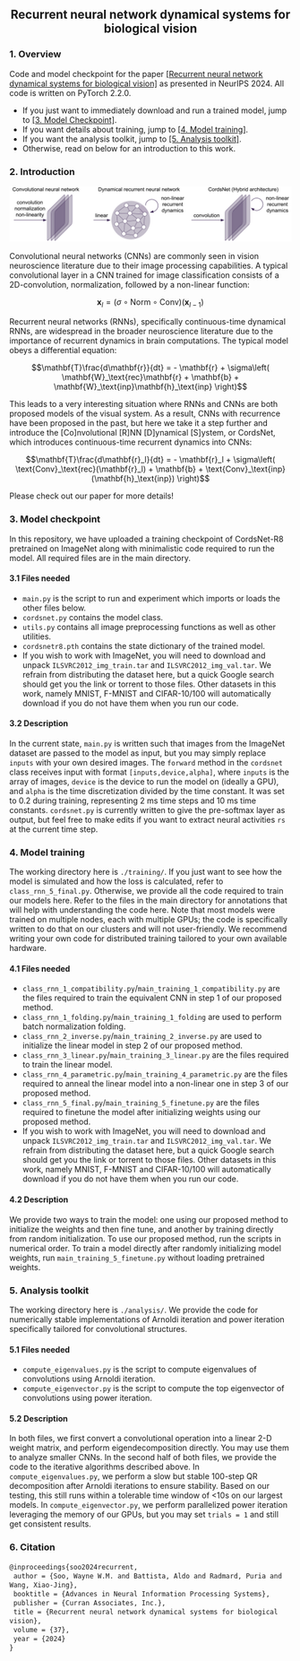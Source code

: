 <h2 align="center">Recurrent neural network dynamical systems for biological vision</h2> 

### 1. Overview
Code and model checkpoint for the paper [[Recurrent neural network dynamical systems for biological vision]](https://openreview.net/forum?id=ZZ94aLbMOK) as presented in NeurIPS 2024. All code is written on PyTorch 2.2.0. 
- If you just want to immediately download and run a trained model, jump to [[3. Model Checkpoint]](#3-model-checkpoint).
- If you want details about training, jump to [[4. Model training]](#4-model-training).
- If you want the analysis toolkit, jump to [[5. Analysis toolkit]](#5-analysis-toolkit).
- Otherwise, read on below for an introduction to this work.

### 2. Introduction
<p align="center">
  <img src="/figure.png" width="600">
</p>

Convolutional neural networks (CNNs) are commonly seen in vision neuroscience literature due to their image processing capabilities. A typical convolutional layer in a CNN trained for image classification consists of a 2D-convolution, normalization, followed by a non-linear function:
```math
\mathbf{x}_l = (\sigma \circ \text{Norm} \circ \text{Conv})(\mathbf{x}_{l-1})
```

Recurrent neural networks (RNNs), specifically continuous-time dynamical RNNs, are widespread in the broader neuroscience literature due to the importance of recurrent dynamics in brain computations. The typical model obeys a differential equation:
```math
\mathbf{T}\frac{d\mathbf{r}}{dt} = - \mathbf{r} + \sigma\left( \mathbf{W}_\text{rec}\mathbf{r} + \mathbf{b} + \mathbf{W}_\text{inp}\mathbf{h}_\text{inp} \right)
```

This leads to a very interesting situation where RNNs and CNNs are both proposed models of the visual system. As a result, CNNs with recurrence have been proposed in the past, but here we take it a step further and introduce the [Co]nvolutional [R]NN [D]ynamical [S]ystem, or CordsNet, which introduces continuous-time recurrent dynamics into CNNs:
```math
\mathbf{T}\frac{d\mathbf{r}_l}{dt} = - \mathbf{r}_l + \sigma\left( \text{Conv}_\text{rec}(\mathbf{r}_l) + \mathbf{b} + \text{Conv}_\text{inp}(\mathbf{h}_\text{inp}) \right)
```

Please check out our paper for more details! 

### 3. Model checkpoint
In this repository, we have uploaded a training checkpoint of CordsNet-R8 pretrained on ImageNet along with minimalistic code required to run the model. All required files are in the main directory.

#### 3.1 Files needed
- <code>main.py</code> is the script to run and experiment which imports or loads the other files below. <br>
- <code>cordsnet.py</code> contains the model class. <br>
- <code>utils.py</code> contains all image preprocessing functions as well as other utilities. <br>
- <code>cordsnetr8.pth</code> contains the state dictionary of the trained model. <br>
- If you wish to work with ImageNet, you will need to download and unpack <code>ILSVRC2012_img_train.tar</code> and <code>ILSVRC2012_img_val.tar</code>. We refrain from distributing the dataset here, but a quick Google search should get you the link or torrent to those files. Other datasets in this work, namely MNIST, F-MNIST and CIFAR-10/100 will automatically download if you do not have them when you run our code.

#### 3.2 Description
In the current state, <code>main.py</code> is written such that images from the ImageNet dataset are passed to the model as input, but you may simply replace <code>inputs</code> with your own desired images. The <code>forward</code> method in the <code>cordsnet</code> class receives input with format <code>[inputs,device,alpha]</code>, where <code>inputs</code> is the array of images, <code>device</code> is the device to run the model on (ideally a GPU), and <code>alpha</code> is the time discretization divided by the time constant. It was set to 0.2 during training, representing 2 ms time steps and 10 ms time constants. <code>cordsnet.py</code> is currently written to give the pre-softmax layer as output, but feel free to make edits if you want to extract neural activities <code>rs</code> at the current time step.  

### 4. Model training
The working directory here is <code>./training/</code>. If you just want to see how the model is simulated and how the loss is calculated, refer to <code>class_rnn_5_final.py</code>. Otherwise, we provide all the code required to train our models here. Refer to the files in the main directory for annotations that will help with understanding the code here. Note that most models were trained on multiple nodes, each with multiple GPUs; the code is specifically written to do that on our clusters and will not user-friendly. We recommend writing your own code for distributed training tailored to your own available hardware. 

#### 4.1 Files needed
- <code>class_rnn_1_compatibility.py</code>/<code>main_training_1_compatibility.py</code> are the files required to train the equivalent CNN in step 1 of our proposed method. <br>
- <code>class_rnn_1_folding.py</code>/<code>main_training_1_folding</code> are used to perform batch normalization folding. <br>
- <code>class_rnn_2_inverse.py</code>/<code>main_training_2_inverse.py</code> are used to initialize the linear model in step 2 of our proposed method. <br>
- <code>class_rnn_3_linear.py</code>/<code>main_training_3_linear.py</code> are the files required to train the linear model. <br>
- <code>class_rnn_4_parametric.py</code>/<code>main_training_4_parametric.py</code> are the files required to anneal the linear model into a non-linear one in step 3 of our proposed method. <br>
- <code>class_rnn_5_final.py</code>/<code>main_training_5_finetune.py</code> are the files required to finetune the model after initializing weights using our proposed method. <br>
- If you wish to work with ImageNet, you will need to download and unpack <code>ILSVRC2012_img_train.tar</code> and <code>ILSVRC2012_img_val.tar</code>. We refrain from distributing the dataset here, but a quick Google search should get you the link or torrent to those files. Other datasets in this work, namely MNIST, F-MNIST and CIFAR-10/100 will automatically download if you do not have them when you run our code.

#### 4.2 Description
We provide two ways to train the model: one using our proposed method to initialize the weights and then fine tune, and another by training directly from random initialization. To use our proposed method, run the scripts in numerical order. To train a model directly after randomly initializing model weights, run <code>main_training_5_finetune.py</code> without loading pretrained weights. 

### 5. Analysis toolkit
The working directory here is <code>./analysis/</code>. We provide the code for numerically stable implementations of Arnoldi iteration and power iteration specifically tailored for convolutional structures. 

#### 5.1 Files needed
- <code>compute_eigenvalues.py</code> is the script to compute eigenvalues of convolutions using Arnoldi iteration. <br>
- <code>compute_eigenvector.py</code> is the script to compute the top eigenvector of convolutions using power iteration. <br>

#### 5.2 Description
In both files, we first convert a convolutional operation into a linear 2-D weight matrix, and perform eigendecomposition directly. You may use them to analyze smaller CNNs. In the second half of both files, we provide the code to the iterative algorithms described above. In <code>compute_eigenvalues.py</code>, we perform a slow but stable 100-step QR decomposition after Arnoldi iterations to ensure stability. Based on our testing, this still runs within a tolerable time window of <10s on our largest models. In <code>compute_eigenvector.py</code>, we perform parallelized power iteration leveraging the memory of our GPUs, but you may set <code>trials = 1</code> and still get consistent results.

### 6. Citation
```
@inproceedings{soo2024recurrent,
 author = {Soo, Wayne W.M. and Battista, Aldo and Radmard, Puria and Wang, Xiao-Jing},
 booktitle = {Advances in Neural Information Processing Systems},
 publisher = {Curran Associates, Inc.},
 title = {Recurrent neural network dynamical systems for biological vision},
 volume = {37},
 year = {2024}
}
```
